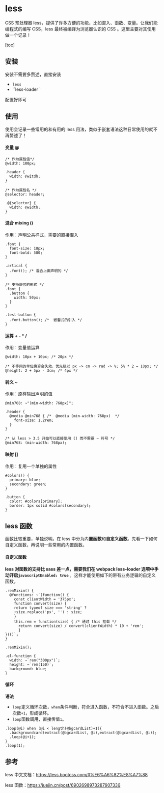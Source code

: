 # less

CSS 预处理器 less，提供了许多方便的功能，比如混入、函数、变量。让我们能编程式的编写 CSS，less 最终被编译为浏览器认识的 CSS 。这里主要对其使用做一个记录！

[toc]

## 安装

安装不需要多赘述，直接安装

- `less` 
- ``less-loader `

配置好即可

## 使用

使用会记录一些常用的和有用的 less 用法，类似于嵌套语法这种日常使用的就不再赘述了！

#### 变量 @

```less
/* 作为属性值*/
@width: 100px;

.header {
  width: @witdh;
}

/* 作为属性名 */
@selector: header;

.@{selector} {
  width: @width;
}
```

#### 混合 mixing ()

作用：声明公共样式，需要的直接混入

```less
.font {
  font-size: 18px;
  font-bold: 500;
}

.artical {
  .font(); /* 混合上面声明的 */
}

/* 支持嵌套的形式 */
.font {
  .button {
    width: 50px;
  }
}

.test-button {
  .font.button(); /*  嵌套式的引入 */
}
```

#### 运算 + - * /

作用：变量值运算

```less
@width: 10px + 10px; /* 20px */

/* 不等同的单位换算会失效，优先级以 px -> cm -> rad -> %; 5% * 2 = 10px; */
@height: 2 + 5px - 3cm; /* 4px */
```

#### 转义 ~

作用：原样输出声明的值

```less
@min768: ~"(min-width: 768px)";

.header {
  @media @min768 { /*  @media (min-width: 768px)  */
    font-size: 1.2rem;
  }
}

/* 从 less > 3.5 开始可以直接使用 () 而不需要 ~ 符号 */
@min768: (min-width: 768px);
```

#### 映射 []

作用：复用一个单独的属性

```less
#colors() {
  primary: blue;
  secondary: green;
}

.button {
  color: #colors[primary];
  border: 1px solid #colors[secondary];
}
```

## less 函数

函数比较重要，单独说明。在 less 中分为内**置函数**和**自定义函数**。先看一下如何自定义函数，再说明一些常用的内置函数。

#### 自定义函数

**less 对函数的支持比 sass 差一点，需要我们在 webpack less-loader 选项中手动开启`javascriptEnabled: true`** ，这样才能使用如下的带有业务逻辑的自定义函数。

```less
.remMixin() {
  @functions: ~`(function() {
    const clientWidth = '375px';
    function convert(size) {
    return typeof size === 'string' ? 
    +size.replace('px', '') : size;
    }
    this.rem = function(size) { /* 通过 this 挂载 */
      return convert(size) / convert(clientWidth) * 10 + 'rem';
      }
})()`;
}

.remMixin();

.el-function {
  width: ~`rem("300px")`;
  height: ~`rem(150)`;
  background: blue;
}
```

#### 循环

**语法** 

- `loop`定义循环次数，`when`条件判断，符合进入函数，不符合不进入函数。之后次数`+1`，形成循环。
- `loop`函数调用，直接传值`1`。

```less
.loop(@i) when (@i < length(@bgcardList)+1){
  .backgroundcard(extract(@bgcardList, @i),extract(@bgcardList, @i));
  .loop(@i+1);
}
.loop(1);

```





## 参考

less 中文文档：https://less.bootcss.com/#%E6%A6%82%E8%A7%88

less 函数：https://juejin.cn/post/6902698973287907336